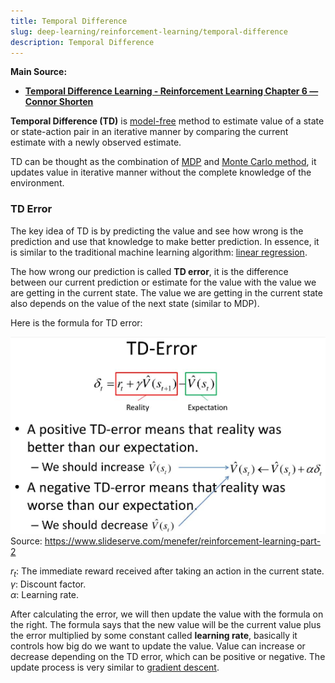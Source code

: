 ```yaml
---
title: Temporal Difference
slug: deep-learning/reinforcement-learning/temporal-difference
description: Temporal Difference
---
```


**Main Source:**

- **[Temporal Difference Learning - Reinforcement Learning Chapter 6 — Connor Shorten](https://youtu.be/L64E_NTZJ_0?si=4qVOFTxGu6789Xth)**

**Temporal Difference (TD)** is [model-free](/deep-learning/reinforcement-learning/reinforcement-learning-fundamental#model-based--model-free) method to estimate value of a state or state-action pair in an iterative manner by comparing the current estimate with a newly observed estimate.

TD can be thought as the combination of [MDP](/deep-learning/reinforcement-learning/markov-decision-process) and [Monte Carlo method](/deep-learning/reinforcement-learning/monte-carlo-method), it updates value in iterative manner without the complete knowledge of the environment.

### TD Error

The key idea of TD is by predicting the value and see how wrong is the prediction and use that knowledge to make better prediction. In essence, it is similar to the traditional machine learning algorithm: [linear regression](/machine-learning/linear-regression).

The how wrong our prediction is called **TD error**, it is the difference between our current prediction or estimate for the value with the value we are getting in the current state. The value we are getting in the current state also depends on the value of the next state (similar to MDP).

Here is the formula for TD error:

![TD error formula](./td-error.png)  
Source: https://www.slideserve.com/menefer/reinforcement-learning-part-2

$r_t$: The immediate reward received after taking an action in the current state.  
$\gamma$: Discount factor.  
$\alpha$: Learning rate.

After calculating the error, we will then update the value with the formula on the right. The formula says that the new value will be the current value plus the error multiplied by some constant called **learning rate**, basically it controls how big do we want to update the value. Value can increase or decrease depending on the TD error, which can be positive or negative. The update process is very similar to [gradient descent](/machine-learning/linear-regression#gradient-descent).
